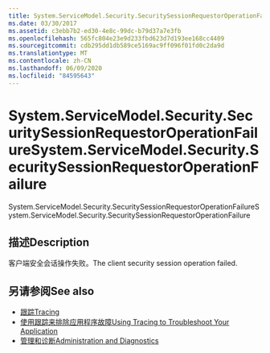 ```yaml
---
title: System.ServiceModel.Security.SecuritySessionRequestorOperationFailure
ms.date: 03/30/2017
ms.assetid: c3ebb7b2-ed30-4e8c-99dc-b79d37a7e3fb
ms.openlocfilehash: 565fc804e23e9d233fbd623d7d193ee168cc4409
ms.sourcegitcommit: cdb295dd1db589ce5169ac9ff096f01fd0c2da9d
ms.translationtype: MT
ms.contentlocale: zh-CN
ms.lasthandoff: 06/09/2020
ms.locfileid: "84595643"
---
```

# <a name="systemservicemodelsecuritysecuritysessionrequestoroperationfailure"></a><span data-ttu-id="b8515-102">System.ServiceModel.Security.SecuritySessionRequestorOperationFailure</span><span class="sxs-lookup"><span data-stu-id="b8515-102">System.ServiceModel.Security.SecuritySessionRequestorOperationFailure</span></span>
<span data-ttu-id="b8515-103">System.ServiceModel.Security.SecuritySessionRequestorOperationFailure</span><span class="sxs-lookup"><span data-stu-id="b8515-103">System.ServiceModel.Security.SecuritySessionRequestorOperationFailure</span></span>  
  
## <a name="description"></a><span data-ttu-id="b8515-104">描述</span><span class="sxs-lookup"><span data-stu-id="b8515-104">Description</span></span>  
 <span data-ttu-id="b8515-105">客户端安全会话操作失败。</span><span class="sxs-lookup"><span data-stu-id="b8515-105">The client security session operation failed.</span></span>  
  
## <a name="see-also"></a><span data-ttu-id="b8515-106">另请参阅</span><span class="sxs-lookup"><span data-stu-id="b8515-106">See also</span></span>

- [<span data-ttu-id="b8515-107">跟踪</span><span class="sxs-lookup"><span data-stu-id="b8515-107">Tracing</span></span>](index.md)
- [<span data-ttu-id="b8515-108">使用跟踪来排除应用程序故障</span><span class="sxs-lookup"><span data-stu-id="b8515-108">Using Tracing to Troubleshoot Your Application</span></span>](using-tracing-to-troubleshoot-your-application.md)
- [<span data-ttu-id="b8515-109">管理和诊断</span><span class="sxs-lookup"><span data-stu-id="b8515-109">Administration and Diagnostics</span></span>](../index.md)
